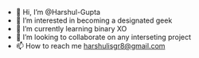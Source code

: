 - 👋 Hi, I’m @Harshul-Gupta
- 👀 I’m interested in becoming a designated geek
- 🌱 I’m currently learning binary XO
- 💞️ I’m looking to collaborate on any interseting project
- 📫 How to reach me harshulisgr8@gmail.com

<!---
Harshul-Gupta/Harshul-Gupta is a ✨ special ✨ repository because its `README.md` (this file) appears on your GitHub profile.
You can click the Preview link to take a look at your changes.
--->
